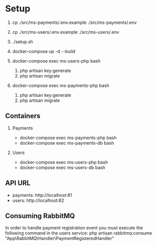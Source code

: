 # Setup
1. cp ./src/ms-payments/.env.example ./src/ms-payments/.env
   
2. cp ./src/ms-users/.env.example ./src/ms-users/.env
   
3. ./setup.sh
   
4. docker-compose up -d --build

5. docker-compose exec ms-users-php bash
   1. php artisan key:generate
   2. php artisan migrate

6. docker-compose exec ms-payments-php bash
   1. php artisan key:generate
   2. php artisan migrate

## Containers
1. Payments
   - docker-compose exec ms-payments-php bash
   - docker-compose exec ms-payments-db bash

2. Users
   - docker-compose exec ms-users-php bash
   - docker-compose exec ms-users-db bash

## API URL
- payments: http://localhost:81
- users: http://localhost:82

## Consuming RabbitMQ
In order to handle payment registration event you must execute the following command in the users service:
php artisan rabbitmq:consume "App\RabbitMQ\Handler\PaymentRegisteredHandler"

